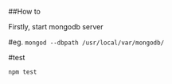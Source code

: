 ##How to

Firstly, start mongodb server

#eg.
`mongod --dbpath /usr/local/var/mongodb/`

#test

`npm test`
